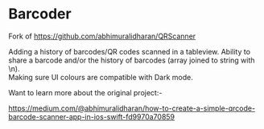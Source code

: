 # Barcoder

Fork of https://github.com/abhimuralidharan/QRScanner

Adding a history of barcodes/QR codes scanned in a tableview. 
Ability to share a barcode and/or the history of barcodes (array joined to string with \n).  
Making sure UI colours are compatible with Dark mode. 

Want to learn more about the original project:-

https://medium.com/@abhimuralidharan/how-to-create-a-simple-qrcode-barcode-scanner-app-in-ios-swift-fd9970a70859

